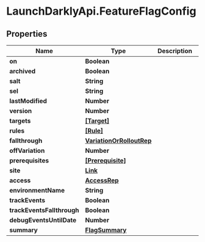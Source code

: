 # LaunchDarklyApi.FeatureFlagConfig

## Properties

Name | Type | Description | Notes
------------ | ------------- | ------------- | -------------
**on** | **Boolean** |  | 
**archived** | **Boolean** |  | 
**salt** | **String** |  | 
**sel** | **String** |  | 
**lastModified** | **Number** |  | 
**version** | **Number** |  | 
**targets** | [**[Target]**](Target.md) |  | 
**rules** | [**[Rule]**](Rule.md) |  | 
**fallthrough** | [**VariationOrRolloutRep**](VariationOrRolloutRep.md) |  | 
**offVariation** | **Number** |  | [optional] 
**prerequisites** | [**[Prerequisite]**](Prerequisite.md) |  | 
**site** | [**Link**](Link.md) |  | 
**access** | [**AccessRep**](AccessRep.md) |  | [optional] 
**environmentName** | **String** |  | 
**trackEvents** | **Boolean** |  | 
**trackEventsFallthrough** | **Boolean** |  | 
**debugEventsUntilDate** | **Number** |  | [optional] 
**summary** | [**FlagSummary**](FlagSummary.md) |  | [optional] 


